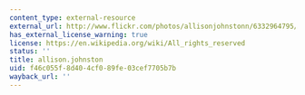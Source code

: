 ```yaml
---
content_type: external-resource
external_url: http://www.flickr.com/photos/allisonjohnstonn/6332964795/in/photostream/
has_external_license_warning: true
license: https://en.wikipedia.org/wiki/All_rights_reserved
status: ''
title: allison.johnston
uid: f46c055f-8d40-4cf0-89fe-03cef7705b7b
wayback_url: ''
---
```

